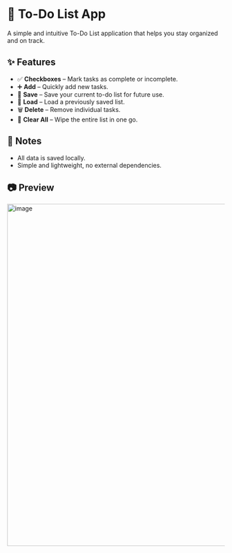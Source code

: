 # 📝 To-Do List App

A simple and intuitive To-Do List application that helps you stay organized and on track.

## ✨ Features

- ✅ **Checkboxes** – Mark tasks as complete or incomplete.
- ➕ **Add** – Quickly add new tasks.
- 💾 **Save** – Save your current to-do list for future use.
- 📂 **Load** – Load a previously saved list.
- 🗑️ **Delete** – Remove individual tasks.
- 🔄 **Clear All** – Wipe the entire list in one go.

## 📌 Notes

- All data is saved locally.
- Simple and lightweight, no external dependencies.

## 📷 Preview

<img width="793" alt="image" src="https://github.com/user-attachments/assets/8bbac53b-8e09-47aa-a2ed-ca547b5f2ca0" />
